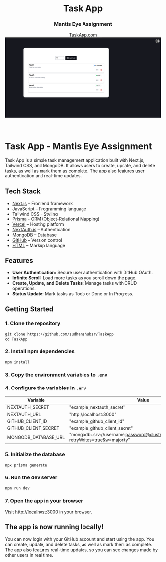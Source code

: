 <div align="center">
  <h1 align="center">Task App</h1>
    <h3>Mantis Eye Assignment</h3>
</div>


<div align="center">
  <a href="https://taskappbsr.vercel.app/">TaskApp.com</a>
</div>

<div align="center">
    <img src="./public/main.png">
</div>

<br/>
<br/>

# Task App - Mantis Eye Assignment

Task App is a simple task management application built with Next.js, Tailwind CSS, and MongoDB. It allows users to create, update, and delete tasks, as well as mark them as complete. The app also features user authentication and real-time updates.


## Tech Stack

- [Next.js](https://nextjs.org/) – Frontend framework
- JavaScript – Programming language
- [Tailwind CSS](https://tailwindcss.com/) – Styling
- [Prisma](https://prisma.io) - ORM (Object-Relational Mapping)
- [Vercel](https://vercel.com/) – Hosting platform
- [NextAuth.js](https://next-auth.js.org/) – Authentication
- [MongoDB](https://www.mongodb.com/) – Database
- [GitHub](https://github.com) – Version control
- [HTML](https://html.com) – Markup language


## Features

- **User Authentication:** Secure user authentication with GitHub OAuth.
- **Infinite Scroll:** Load more tasks as you scroll down the page.
- **Create, Update, and Delete Tasks:** Manage tasks with CRUD operations.
- **Status Update:** Mark tasks as Todo or Done or In Progress.




## Getting Started

### 1. Clone the repository

```shell
git clone https://github.com/sudhanshubsr/TaskApp
cd TaskApp
```

### 2. Install npm dependencies

```shell
npm install
```

### 3. Copy the environment variables to `.env`


### 4. Configure the variables in `.env`

| Variable                 | Value                                                                                       |
| ------------------------ | --------------------------------------------------------------------------------------------|
| NEXTAUTH_SECRET          | "example_nextauth_secret"                                                                   |
| NEXTAUTH_URL             | "http://localhost:3000"                                                                     |
| GITHUB_CLIENT_ID         | "example_github_client_id"                                                                  |
| GITHUB_CLIENT_SECRET     | "example_github_client_secret"                                                              |
| MONGODB_DATABASE_URL     | "mongodb+srv://username:password@cluster0.mongodb.net/database?retryWrites=true&w=majority" |



### 5. Initialize the database

```shell
npx prisma generate
```

### 6. Run the dev server

```shell
npm run dev
```

### 7. Open the app in your browser

Visit [http://localhost:3000](http://localhost:3000) in your browser.



## The app is now running locally!

You can now login with your GitHub account and start using the app. You can create, update, and delete tasks, as well as mark them as complete. The app also features real-time updates, so you can see changes made by other users in real time.

